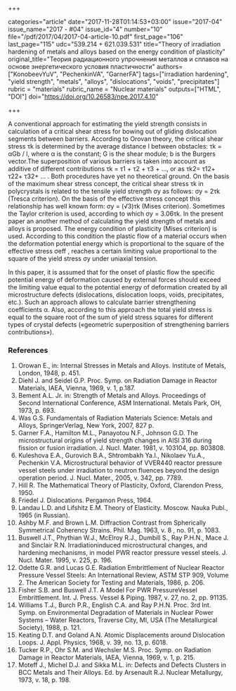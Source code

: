 +++

categories="article"
date="2017-11-28T01:14:53+03:00"
issue="2017-04"
issue_name="2017 - #04"
issue_id="4"
number="10"
file="/pdf/2017/04/2017-04-article-10.pdf"
first_page="106"
last_page="115"
udc="539.214 + 621.039.531"
title="Theory of irradiation hardening of metals and alloys based on the energy condition of plasticity"
original_title="Теория радиационного упрочнения металлов и сплавов на основе энергетического условия пластичности"
authors=["KonobeevYuV", "PechenkinVA", "GarnerFA"]
tags=["irradiation hardening", "yield strength", "metals", "alloys", "dislocations", "voids", "precipitates"]
rubric = "materials"
rubric_name = "Nuclear materials"
outputs=["HTML", "DOI"]
doi="https://doi.org/10.26583/npe.2017.4.10"

+++

A conventional approach for estimating the yield strength consists in calculation of a critical shear stress for bowing out of gliding dislocation segments between barriers. According to Orovan theory, the critical shear stress τk is determined by the average distance l between obstacles: τk = αGb / l, where α is the constant; G is the shear module; b is the Burgers vector.The superposition of various barriers is taken into account as additive of different contributions τk = τ1 + τ2 + τ3 + …, or as τk2= τ12+ τ22+ τ32+ … . Both procedures have yet no theoretical ground. On the basis of the maximum shear stress concept, the critical shear stress τk in polycrystals is related to the tensile yield strength σy as follows: σy = 2τk (Tresca criterion). On the basis of the effective stress concept this relationship has well known form: σy = (√3)τk (Mises criterion). Sometimes the Taylor criterion is used, according to which σy = 3.06τk. In the present paper an another method of calculating the yield strength of metals and alloys is proposed. The energy condition of plasticity (Mises criterion) is used. According to this condition the plastic flow of a material occurs when the deformation potential energy which is proportional to the square of the effective stress σeff , reaches a certain limiting value proportional to the square of the yield stress σy under uniaxial tension.

In this paper, it is assumed that for the onset of plastic flow the specific potential energy of deformation caused by external forces should exceed the limiting value equal to the potential energy of deformation created by all microstructure defects (dislocations, dislocation loops, voids, precipitates, etc.). Such an approach allows to calculate barrier strengthening coefficients α. Also, according to this approach the total yield stress is equal to the square root of the sum of yield stress squares for different types of crystal defects («geometric superposition of strengthening barriers contributions»).

### References

1. Orowan E., in: Internal Stresses in Metals and Alloys. Institute of Metals, London, 1948, p. 451.
2. Diehl J. and Seidel G.P. Proc. Symp. on Radiation Damage in Reactor Materials, IAEA, Vienna, 1969, v. 1, p.187.
3. Bement A.L. Jr. in: Strength of Metals and Alloys. Proceedings of Second International Conference, ASM International. Metals Park, OH, 1973, p. 693.
4. Was G.S. Fundamentals of Radiation Materials Science: Metals and Alloys, SpringerVerlag, New York, 2007, 827 p.
5. Garner F.A., Hamilton M.L., Panayotou N.F., Johnson G.D. The microstructural origins of yield strength changes in AISI 316 during fission or fusion irradiation. J. Nucl. Mater. 1981, v. 103104, pp. 803808.
6. Kuleshova E.A., Gurovich B.A., Shtrombakh Ya.I., Nikolaev Yu.A., Pechenkin V.A. Microstructural behavior of VVER440 reactor pressure vessel steels under irradiation to neutron fluences beyond the design operation period. J. Nucl. Mater., 2005, v. 342, pp. 7789.
7. Hill R. The Mathematical Theory of Plasticity, Oxford, Clarendon Press, 1950.
8. Friedel J. Dislocations. Pergamon Press, 1964.
9. Landau L.D. and Lifshitz E.M. Theory of Elasticity. Moscow. Nauka Publ., 1965 (in Russian).
10. Ashby M.F. and Brown L.M. Diffraction Contrast from Spherically Symmetrical Coherency Strains. Phil. Mag. 1963, v. 8 , no. 91, p. 1083.
11. Buswell J.T., Phythian W.J., МсElroy R.J., Dumbill S., Ray P.H.N., Mace J. and Sinclair R.N. Irradiationinduced microstructural changes, and hardening mechanisms, in model PWR reactor pressure vessel steels. J. Nucl. Mater. 1995, v. 225, p. 196.
12. Odette G.R. and Lucas G.E. Radiation Embrittlement of Nuclear Reactor Pressure Vessel Steels: An International Review, ASTM STP 909, Volume 2. The American Society for Testing and Materials, 1986, p. 206.
13. Fisher S.B. and Buswell J.T. A Model For PWR PressureVessel Embrittlement. Int. J. Press. Vessel & Piping. 1987, v. 27, no. 2, pp. 91135.
14. Williams T.J., Burch P.R., English C.A. and Ray P.H.N. Proc. 3rd Int. Symp. on Environmental Degradation of Materials in Nuclear Power Systems – Water Reactors, Traverse City, MI, USA (The Metallurgical Society), 1988, p. 121.
15. Keating D.T. and Goland A.N. Atomic Displacements around Dislocation Loops. J. Appl. Physics, 1968, v. 39, no. 13, p. 6018.
16. Tucker R.P., Ohr S.M. and Wechsler M.S. Proc. Symp. on Radiation Damage in Reactor Materials, IAEA, Vienna, 1969, v. 1, p. 215.
17. Moteff J., Michel D.J. and Sikka M.L. in: Defects and Defects Clusters in BCC Metals and Their Alloys. Ed. by Arsenault R.J. Nuclear Metallurgy, 1973, v. 18, p. 198.
